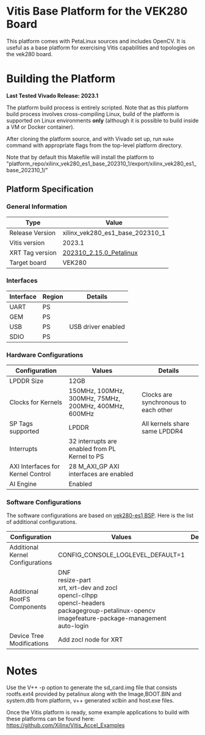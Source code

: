 # Vitis Base Platform for the VEK280 Board

This platform comes with PetaLinux sources and includes OpenCV. It is useful as a base platform for exercising Vitis capabilities and topologies on the vek280 board.

# Building the Platform

**Last Tested Vivado Release: 2023.1**

The platform build process is entirely scripted. Note that as this platform
build process involves cross-compiling Linux, build of the platform is supported
on Linux environments **only** (although it is possible to build inside a VM or
Docker container).

After cloning the platform source, and with Vivado set up, run `make` command
with appropriate flags from the top-level platform directory.

Note that by default this Makefile will install the platform to "platform_repo/xilinx_vek280_es1_base_202310_1/export/xilinx_vek280_es1_base_202310_1/"

## Platform Specification

### General Information

| Type              | Value                           |
| ----------------- | ---------------------------     |
| Release Version   | xilinx_vek280_es1_base_202310_1 |
| Vitis version     | 2023.1                          |
| XRT Tag version   | [202310_2.15.0_Petalinux](https://github.com/Xilinx/XRT/tree/202310.2.15.0_PetaLinux)              |
| Target board      | VEK280                          |

### Interfaces

| Interface | Region | Details            |
| --------- | ------ | ------------------ |
| UART      | PS     |                    |
| GEM       | PS     |                    |
| USB       | PS     | USB driver enabled |
| SDIO      | PS     |                    |

### Hardware Configurations

| Configuration                 | Values                                                | Details                             |
| ----------------------------- | ----------------------------------------------------- | ------------------------------------|                 
| LPDDR Size                    |  12GB                                                 |                                     |
| Clocks for Kernels            | 150MHz, 100MHz, 300MHz, 75MHz, 200MHz, 400MHz, 600MHz | Clocks are synchronous to each other|
| SP Tags supported             | LPDDR                                                 | All kernels share same LPDDR4       |
| Interrupts                    | 32 interrupts are enabled from PL Kernel to PS        |                                     |
| AXI Interfaces for Kernel Control | 28 M_AXI_GP AXI interfaces are enabled            |                                     |
| AI Engine                     | Enabled                                               |                                     |

### Software Configurations

The software configurations are based on [vek280-es1 BSP](https://www.author.xilinx.com/products/boards-and-kits/vek280.html#tools). Here is the list of additional configurations.

| Configuration                    | Values                                                       | Details |
| -------------------------------- | ------------------------------------------------------------ | ------- |
| Additional Kernel Configurations | CONFIG_CONSOLE_LOGLEVEL_DEFAULT=1                            |         |
| Additional RootFS Components     | DNF<br />resize-part<br />xrt, xrt-dev and zocl<br />opencl-clhpp<br />opencl-headers<br />packagegroup-petalinux-opencv<br />imagefeature-package-management<br />auto-login |         |
| Device Tree Modifications        | Add zocl node for XRT                                       |         |

# Notes

Use the V++ -p option to generate the sd_card.img file that consists rootfs.ext4 provided by petalinux along with the Image,BOOT.BIN and system.dtb from platform, v++ generated xclbin and host.exe files.

Once the Vitis platform is ready, some example applications to build with these platforms can be found here:
https://github.com/Xilinx/Vitis_Accel_Examples
